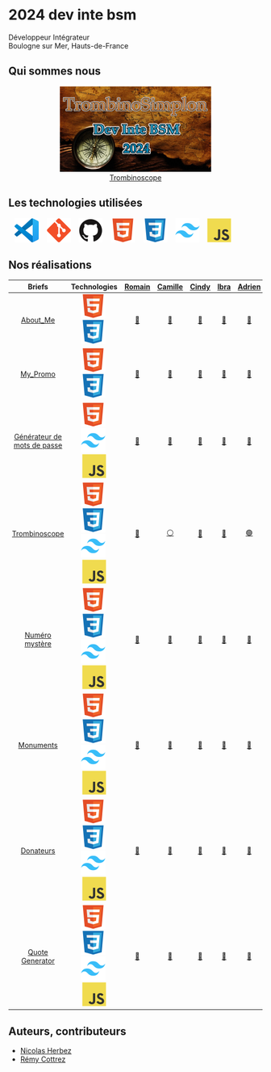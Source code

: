 # 2024 dev inte bsm

Développeur Intégrateur  
Boulogne sur Mer, Hauts-de-France

## Qui sommes nous

<figure>
    <div align="center">
        <a href="https://2024-dev-inte-bsm.github.io/trombi-lt">
            <img src="./img/trombi.png" alt="trombi.png" style="width: 300px !important;">
        </a>
    </div>
    <div align="center">
        <figcaption>
            <a href="https://2024-dev-inte-bsm.github.io/trombi-lt" align="center">Trombinoscope</a>
        </figcaption>
    </div>
</figure>

## Les technologies utilisées

&nbsp;&nbsp;
![img_vscode](./img/vscode.svg)
&nbsp;&nbsp;
![img_git](./img/git.svg)
&nbsp;&nbsp;
![img_github](./img/github.svg)
&nbsp;&nbsp;
![img_html](./img/html.svg)
&nbsp;&nbsp;
![img_css](./img/css.svg)
&nbsp;&nbsp;
![img_tailwind](./img/tailwind.svg)
&nbsp;&nbsp;
![img_javascript](./img/javascript.svg)

## Nos réalisations

| Briefs | Technologies | <a href="https://github.com/Romain-Accary">Romain</a> | <a href="https://github.com/CamilleDev62">Camille</a> | <a href="https://github.com/cindcht">Cindy</a> | <a href="https://github.com/IbraDiouf">Ibra</a> | <a href="https://github.com/AdrienE62">Adrien</a> | <a href="https://github.com/Doryane24">Doryane</a> | <a href="https://github.com/Luzdeveloper">Florian</a> | <a href="https://github.com/gaetanlaurent">Gaëtan</a> | <a href="https://github.com/Jlouvet22">Jonathan</a> | <a href="https://github.com/LeoTellier62">Léo</a> | <a href="https://github.com/VAN-LANCKER-Steeve">Steeve</a> |
| :----: | :----: | :----: | :----: | :----: | :----: | :----: | :----: | :----: | :----: | :----: | :----: | :----: |
| [About_Me](https://github.com/2024-dev-inte-bsm/about_me) | ![img_html](./img/html.svg)&nbsp;![img_css](./img/css.svg)&nbsp; | <a href="https://github.com/2024-dev-inte-bsm/about_me-ra">🔗</a> | <a href="https://github.com/2024-dev-inte-bsm/about_me-cb">🔗</a> | <a href="https://github.com/2024-dev-inte-bsm/about_me-cd">🔗</a> | <a href="https://github.com/2024-dev-inte-bsm/about_me-pid">🔗</a> | <a href="https://github.com/2024-dev-inte-bsm/about_me-ae">🔗</a> | <a href="https://github.com/2024-dev-inte-bsm/about_me-dl">🔗</a> | <a href="https://github.com/2024-dev-inte-bsm/about_me-fl">🔗</a> | <a href="https://github.com/2024-dev-inte-bsm/about_me-gl">🔗</a> | <a href="https://github.com/2024-dev-inte-bsm/about_me-jl">🔗</a> | <a href="https://github.com/2024-dev-inte-bsm/about_me-lt">🔗</a> | <a href="https://github.com/2024-dev-inte-bsm/about_me-sv">🔗</a> |
| [My_Promo](https://github.com/2024-dev-inte-bsm/my_promo) | ![img_html](./img/html.svg)&nbsp;![img_css](./img/css.svg)&nbsp; | <a href="https://github.com/2024-dev-inte-bsm/my_promo-ra">🔗</a> | <a href="https://github.com/2024-dev-inte-bsm/my_promo-cb">🔗</a> | <a href="https://github.com/2024-dev-inte-bsm/my_promo-cd">🔗</a> | <a href="https://github.com/2024-dev-inte-bsm/my_promo-pid">🔗</a> | <a href="https://github.com/2024-dev-inte-bsm/my_promo-ae">🔗</a> | <a href="https://github.com/2024-dev-inte-bsm/my_promo-dl">🔗</a> | <a href="https://github.com/2024-dev-inte-bsm/my_promo-fl">🔗</a> | <a href="https://github.com/2024-dev-inte-bsm/my_promo-gl">🔗</a> | <a href="https://github.com/2024-dev-inte-bsm/my_promo-jl">🔗</a> | <a href="https://github.com/2024-dev-inte-bsm/my_promo-lt">🔗</a> | <a href="https://github.com/2024-dev-inte-bsm/my_promo-sv">🔗</a> |
| [Générateur de mots de passe](https://github.com/2024-dev-inte-bsm/password-generator) | ![img_html](./img/html.svg)&nbsp;![img_tailwind](./img/tailwind.svg)&nbsp;![img_javascript](./img/javascript.svg) | <a href="https://github.com/2024-dev-inte-bsm/password-generator-ra">🔗</a> | <a href="https://github.com/2024-dev-inte-bsm/password-generator-cb">🔗</a> | <a href="https://github.com/2024-dev-inte-bsm/password-generator-cd">🔗</a> | <a href="https://github.com/2024-dev-inte-bsm/password-generator-pid">🔗</a> | <a href="https://github.com/2024-dev-inte-bsm/password-generator-ae">🔗</a> | <a href="https://github.com/2024-dev-inte-bsm/password-generator-dl">🔗</a> | <a href="https://github.com/2024-dev-inte-bsm/password-generator-fl">🔗</a> | <a href="https://github.com/2024-dev-inte-bsm/password-generator-gl">🔗</a> | <a href="https://github.com/2024-dev-inte-bsm/password-generator-jl">🔗</a> | <a href="https://github.com/2024-dev-inte-bsm/password-generator-lt">🔗</a> | <a href="https://github.com/2024-dev-inte-bsm/password-generator-sv">🔗</a> |
| [Trombinoscope](https://github.com/2024-dev-inte-bsm/trombi) | ![img_html](./img/html.svg)&nbsp;![img_css](./img/css.svg)&nbsp;![img_tailwind](./img/tailwind.svg)&nbsp;![img_javascript](./img/javascript.svg) | <a href="https://github.com/2024-dev-inte-bsm/trombi-ra">🔵</a> | <a href="https://github.com/2024-dev-inte-bsm/trombi-fl">⚪</a> | <a href="https://github.com/2024-dev-inte-bsm/trombi-gl">🔴</a> | <a href="https://github.com/2024-dev-inte-bsm/trombi-ra">🔵</a> | <a href="https://github.com/2024-dev-inte-bsm/trombi-ae">🟢</a> | <a href="https://github.com/2024-dev-inte-bsm/trombi-ra">🔵</a> | <a href="https://github.com/2024-dev-inte-bsm/trombi-fl">⚪</a> | <a href="https://github.com/2024-dev-inte-bsm/trombi-gl">🔴</a> | <a href="https://github.com/2024-dev-inte-bsm/trombi-lt">⚫</a> | <a href="https://github.com/2024-dev-inte-bsm/trombi-lt">⚫</a> | <a href="https://github.com/2024-dev-inte-bsm/trombi-ae">🟢</a> |
| [Numéro mystère](https://github.com/2024-dev-inte-bsm/mystery-number) | ![img_html](./img/html.svg)&nbsp;![img_css](./img/css.svg)&nbsp;![img_tailwind](./img/tailwind.svg)&nbsp;![img_javascript](./img/javascript.svg) | <a href="https://github.com/2024-dev-inte-bsm/mystery-number-ra">🔗</a> | <a href="https://github.com/2024-dev-inte-bsm/mystery-number-cb">🔗</a> | <a href="https://github.com/2024-dev-inte-bsm/mystery-number-cd">🔗</a> | <a href="https://github.com/2024-dev-inte-bsm/mystery-number-pid">🔗</a> | <a href="https://github.com/2024-dev-inte-bsm/mystery-number-ae">🔗</a> | <a href="https://github.com/2024-dev-inte-bsm/mystery-number-dl">🔗</a> | <a href="https://github.com/2024-dev-inte-bsm/mystery-number-fl">🔗</a> | <a href="https://github.com/2024-dev-inte-bsm/mystery-number-gl">🔗</a> | <a href="https://github.com/2024-dev-inte-bsm/mystery-number-jl">🔗</a> | <a href="https://github.com/2024-dev-inte-bsm/mystery-number-lt">🔗</a> | <a href="https://github.com/2024-dev-inte-bsm/mystery-number-sv">🔗</a> |
| [Monuments](https://github.com/2024-dev-inte-bsm/monuments) | ![img_html](./img/html.svg)&nbsp;![img_css](./img/css.svg)&nbsp;![img_tailwind](./img/tailwind.svg)&nbsp;![img_javascript](./img/javascript.svg) | <a href="https://github.com/2024-dev-inte-bsm/monuments-ra">🔗</a> | <a href="https://github.com/2024-dev-inte-bsm/monuments-cb">🔗</a> | <a href="https://github.com/2024-dev-inte-bsm/monuments-cd">🔗</a> | <a href="https://github.com/2024-dev-inte-bsm/monuments-pid">🔗</a> | <a href="https://github.com/2024-dev-inte-bsm/monuments-ae">🔗</a> | <a href="https://github.com/2024-dev-inte-bsm/monuments-dl">🔗</a> | <a href="https://github.com/2024-dev-inte-bsm/monuments-fl">🔗</a> | <a href="https://github.com/2024-dev-inte-bsm/monuments-gl">🔗</a> | <a href="https://github.com/2024-dev-inte-bsm/monuments-jl">🔗</a> | <a href="https://github.com/2024-dev-inte-bsm/monuments-lt">🔗</a> | <a href="https://github.com/2024-dev-inte-bsm/monuments-sv">🔗</a> |
| [Donateurs](https://github.com/2024-dev-inte-bsm/donators-list) | ![img_html](./img/html.svg)&nbsp;![img_css](./img/css.svg)&nbsp;![img_tailwind](./img/tailwind.svg)&nbsp;![img_javascript](./img/javascript.svg) | <a href="https://github.com/2024-dev-inte-bsm/donators-list-ra">🔗</a> | <a href="https://github.com/2024-dev-inte-bsm/donators-list-cb">🔗</a> | <a href="https://github.com/2024-dev-inte-bsm/donators-list-cd">🔗</a> | <a href="https://github.com/2024-dev-inte-bsm/donators-list-pid">🔗</a> | <a href="https://github.com/2024-dev-inte-bsm/donators-list-ae">🔗</a> | <a href="https://github.com/2024-dev-inte-bsm/donators-list-dl">🔗</a> | <a href="https://github.com/2024-dev-inte-bsm/donators-list-fl">🔗</a> | <a href="https://github.com/2024-dev-inte-bsm/donators-list-gl">🔗</a> | <a href="https://github.com/2024-dev-inte-bsm/donators-list-jl">🔗</a> | <a href="https://github.com/2024-dev-inte-bsm/donators-list-lt">🔗</a> | <a href="https://github.com/2024-dev-inte-bsm/donators-list-sv">🔗</a> |
| [Quote Generator](https://github.com/2024-dev-inte-bsm/quote-generator) | ![img_html](./img/html.svg)&nbsp;![img_css](./img/css.svg)&nbsp;![img_tailwind](./img/tailwind.svg)&nbsp;![img_javascript](./img/javascript.svg) | <a href="https://github.com/2024-dev-inte-bsm/quote-generator-ra">🔗</a> | <a href="https://github.com/2024-dev-inte-bsm/quote-generator-cb">🔗</a> | <a href="https://github.com/2024-dev-inte-bsm/quote-generator-cd">🔗</a> | <a href="https://github.com/2024-dev-inte-bsm/quote-generator-pid">🔗</a> | <a href="https://github.com/2024-dev-inte-bsm/quote-generator-ae">🔗</a> | <a href="https://github.com/2024-dev-inte-bsm/quote-generator-dl">🔗</a> | <a href="https://github.com/2024-dev-inte-bsm/quote-generator-fl">🔗</a> | <a href="https://github.com/2024-dev-inte-bsm/quote-generator-gl">🔗</a> | <a href="https://github.com/2024-dev-inte-bsm/quote-generator-jl">🔗</a> | <a href="https://github.com/2024-dev-inte-bsm/quote-generator-lt">🔗</a> | <a href="https://github.com/2024-dev-inte-bsm/quote-generator-sv">🔗</a> |

## Auteurs, contributeurs

* [Nicolas Herbez](https://github.com/nicolas-herbez)
* [Rémy Cottrez](https://github.com/RemyCTRZ)
